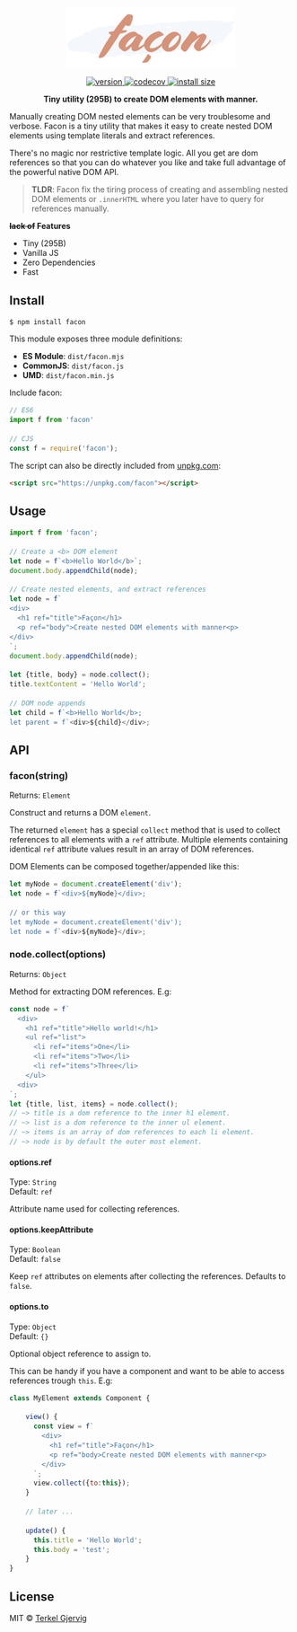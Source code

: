 <p align="center">
  <img src="facon.png" alt="facon" width="300" />
</p>

<p align="center">
  <a href="https://npmjs.org/package/facon">
    <img src="https://badgen.now.sh/npm/v/facon" alt="version" />
  </a>
  <a href="https://codecov.io/gh/terkelg/facon">
    <img src="https://badgen.now.sh/codecov/c/github/terkelg/facon" alt="codecov" />
  </a>
  <!--<a href="https://npmjs.org/package/facon">
    <img src="https://badgen.now.sh/npm/dm/facon" alt="downloads" />
  </a>-->
  <a href="https://packagephobia.now.sh/result?p=facon">
    <img src="https://packagephobia.now.sh/badge?p=facon" alt="install size" />
  </a>
</p>

<p align="center"><b>Tiny utility (295B) to create DOM elements with manner.</b></p>

Manually creating DOM nested elements can be very troublesome and verbose.
Facon is a tiny utility that makes it easy to create nested DOM elements using template literals and extract references.


There's no magic nor restrictive template logic. All you get are dom references so that you can do whatever you like and take full advantage of the powerful native DOM API.


> **TLDR**: Facon fix the tiring process of creating and assembling nested DOM elements or `.innerHTML` where you later have to query for references manually.

**~~lack of~~ Features**
- Tiny (295B)
- Vanilla JS
- Zero Dependencies
- Fast


## Install

```
$ npm install facon
```

This module exposes three module definitions:

* **ES Module**: `dist/facon.mjs`
* **CommonJS**: `dist/facon.js`
* **UMD**: `dist/facon.min.js`

Include facon:
```js
// ES6
import f from 'facon'

// CJS
const f = require('facon');
```

The script can also be directly included from [unpkg.com](https://unpkg.com):
```html
<script src="https://unpkg.com/facon"></script>
```


## Usage

```js
import f from 'facon';

// Create a <b> DOM element
let node = f`<b>Hello World</b>`;
document.body.appendChild(node);

// Create nested elements, and extract references
let node = f`
<div>
  <h1 ref="title">Façon</h1>
  <p ref="body">Create nested DOM elements with manner<p>
</div>
`;
document.body.appendChild(node);

let {title, body} = node.collect();
title.textContent = 'Hello World';

// DOM node appends
let child = f`<b>Hello World</b>;
let parent = f`<div>${child}</div>;
```


## API

### facon(string)
Returns: `Element`

Construct and returns a DOM `element`.

The returned `element` has a special `collect` method that is used to collect references to all elements with a `ref` attribute. Multiple elements containing identical `ref` attribute values result in an array of DOM references.

DOM Elements can be composed together/appended like this:

```js
let myNode = document.createElement('div');
let node = f`<div>${myNode}</div>;

// or this way
let myNode = document.createElement('div');
let node = f`<div>${myNode}</div>;
```


### node.collect(options)
Returns: `Object`

Method for extracting DOM references. E.g:

```js
const node = f`
  <div>
    <h1 ref="title">Hello world!</h1>
    <ul ref="list">
      <li ref="items">One</li>
      <li ref="items">Two</li>
      <li ref="items">Three</li>
    </ul>
  <div>
`;
let {title, list, items} = node.collect();
// ~> title is a dom reference to the inner h1 element.
// ~> list is a dom reference to the inner ul element.
// ~> items is an array of dom references to each li element.
// ~> node is by default the outer most element.
```

#### options.ref
Type: `String`<br>
Default: `ref`

Attribute name used for collecting references.

#### options.keepAttribute
Type: `Boolean`<br>
Default: `false`

Keep `ref` attributes on elements after collecting the references. Defaults to `false`.

#### options.to
Type: `Object`<br>
Default: `{}`

Optional object reference to assign to.

This can be handy if you have a component and want to be able to access references trough `this`. E.g:
```js
class MyElement extends Component {

    view() {
      const view = f`
        <div>
          <h1 ref="title">Façon</h1>
          <p ref="body>Create nested DOM elements with manner<p>
        </div>
      `;
      view.collect({to:this});
    }

    // later ...

    update() {
      this.title = 'Hello World';
      this.body = 'test';
    }
}
```

## License

MIT © [Terkel Gjervig](https://terkel.com)
